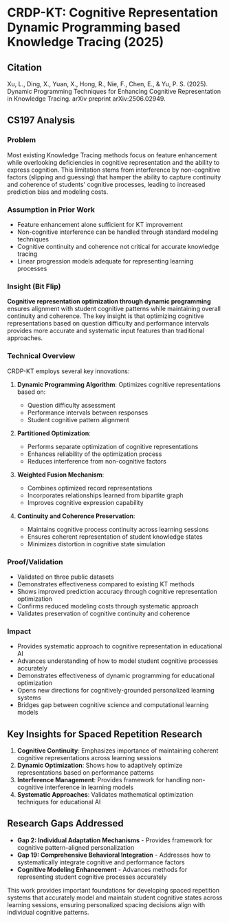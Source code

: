 # CRDP-KT: Cognitive Representation Dynamic Programming based Knowledge Tracing (2025)

## Citation
Xu, L., Ding, X., Yuan, X., Hong, R., Nie, F., Chen, E., & Yu, P. S. (2025). Dynamic Programming Techniques for Enhancing Cognitive Representation in Knowledge Tracing. arXiv preprint arXiv:2506.02949.

## CS197 Analysis

### Problem
Most existing Knowledge Tracing methods focus on feature enhancement while overlooking deficiencies in cognitive representation and the ability to express cognition. This limitation stems from interference by non-cognitive factors (slipping and guessing) that hamper the ability to capture continuity and coherence of students' cognitive processes, leading to increased prediction bias and modeling costs.

### Assumption in Prior Work
- Feature enhancement alone sufficient for KT improvement
- Non-cognitive interference can be handled through standard modeling techniques
- Cognitive continuity and coherence not critical for accurate knowledge tracing
- Linear progression models adequate for representing learning processes

### Insight (Bit Flip)
**Cognitive representation optimization through dynamic programming** ensures alignment with student cognitive patterns while maintaining overall continuity and coherence. The key insight is that optimizing cognitive representations based on question difficulty and performance intervals provides more accurate and systematic input features than traditional approaches.

### Technical Overview
CRDP-KT employs several key innovations:

1. **Dynamic Programming Algorithm**: Optimizes cognitive representations based on:
   - Question difficulty assessment
   - Performance intervals between responses
   - Student cognitive pattern alignment

2. **Partitioned Optimization**: 
   - Performs separate optimization of cognitive representations
   - Enhances reliability of the optimization process
   - Reduces interference from non-cognitive factors

3. **Weighted Fusion Mechanism**:
   - Combines optimized record representations
   - Incorporates relationships learned from bipartite graph
   - Improves cognitive expression capability

4. **Continuity and Coherence Preservation**:
   - Maintains cognitive process continuity across learning sessions
   - Ensures coherent representation of student knowledge states
   - Minimizes distortion in cognitive state simulation

### Proof/Validation
- Validated on three public datasets
- Demonstrates effectiveness compared to existing KT methods
- Shows improved prediction accuracy through cognitive representation optimization
- Confirms reduced modeling costs through systematic approach
- Validates preservation of cognitive continuity and coherence

### Impact
- Provides systematic approach to cognitive representation in educational AI
- Advances understanding of how to model student cognitive processes accurately
- Demonstrates effectiveness of dynamic programming for educational optimization
- Opens new directions for cognitively-grounded personalized learning systems
- Bridges gap between cognitive science and computational learning models

## Key Insights for Spaced Repetition Research

1. **Cognitive Continuity**: Emphasizes importance of maintaining coherent cognitive representations across learning sessions
2. **Dynamic Optimization**: Shows how to adaptively optimize representations based on performance patterns
3. **Interference Management**: Provides framework for handling non-cognitive interference in learning models
4. **Systematic Approaches**: Validates mathematical optimization techniques for educational AI

## Research Gaps Addressed

- **Gap 2: Individual Adaptation Mechanisms** - Provides framework for cognitive pattern-aligned personalization
- **Gap 19: Comprehensive Behavioral Integration** - Addresses how to systematically integrate cognitive and performance factors
- **Cognitive Modeling Enhancement** - Advances methods for representing student cognitive processes accurately

This work provides important foundations for developing spaced repetition systems that accurately model and maintain student cognitive states across learning sessions, ensuring personalized spacing decisions align with individual cognitive patterns.